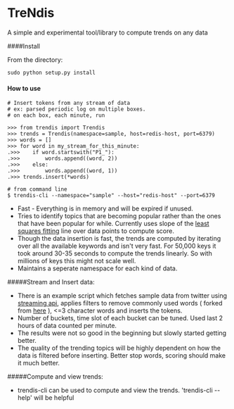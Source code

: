 TreNdis
=======

A simple and experimental tool/library to compute trends on any data

####Install

From the directory:
```
sudo python setup.py install
```

#### How to use

``` 
# Insert tokens from any stream of data 
# ex: parsed periodic log on multiple boxes. 
# on each box, each minute, run

>>> from trendis import Trendis
>>> trends = Trendis(namespace=sample, host=redis-host, port=6379)
>>> words = []
>>> for word in my_stream_for_this_minute:
.>>>    if word.startswith("P1_"):
.>>>        words.append((word, 2))
.>>>    else:
.>>>        words.append((word, 1))
.>>> trends.insert(*words)

# from command line
$ trendis-cli --namespace="sample" --host="redis-host" --port=6379
```
* Fast - Everything is in memory and will be expired if unused.
* Tries to identify topics that are becoming popular rather than the
  ones that have been popular for while. Currently uses slope of the
  [least squares fitting](http://mathworld.wolfram.com/LeastSquaresFitting.html)
  line over data points to compute score.
* Though the data insertion is fast, the trends are computed by iterating over all the
  available keywords and isn't very fast. For 50,000 keys it took 
  around 30-35 seconds to compute the trends linearly. So with millions of keys this might
  not scale well.
* Maintains a seperate namespace for each kind of data.

#####Stream and Insert data:

* There is an example script which fetches sample data from twitter
  using [streaming api](https://dev.twitter.com/docs/api/1.1/get/statuses/sample), applies filters to remove commonly used words
  ( forked from
  [here](https://code.google.com/p/twitter-sentiment-analysis/source/browse/trunk/files/stopwords.txt)
  ), <=3 character words and inserts the tokens.
* Number of buckets, time slot of each bucket can be tuned. Used last 2 hours of data counted per minute.
* The results were not so good in the beginning but slowly started
  getting better.
* The quality of the trending topics will be highly dependent on how the
  data is filtered before inserting. Better stop words, scoring should
  make it much better.

#####Compute and view trends:
* trendis-cli can be used to compute and view the trends. 'trendis-cli --help' will be helpful

